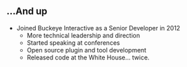 ##  &hellip;And up

* Joined Buckeye Interactive as a Senior Developer in 2012 <!-- .element: class="fragment" -->
	* More technical leadership and direction <!-- .element: class="fragment" -->
	* Started speaking at conferences <!-- .element: class="fragment" -->
	* Open source plugin and tool development <!-- .element: class="fragment" -->
	* Released code at the White House<!-- .element: class="fragment" --><span class="fragment">&hellip; twice.</span>